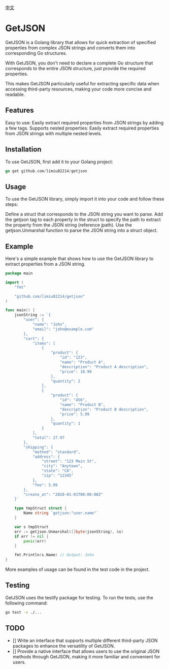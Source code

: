 [中文](./README_ZH.md)
# GetJSON

GetJSON is a Golang library that allows for quick extraction of specified properties from complex JSON strings and converts them into corresponding Go structures.

With GetJSON, you don't need to declare a complete Go structure that corresponds to the entire JSON structure, just provide the required properties.

This makes GetJSON particularly useful for extracting specific data when accessing third-party resources, making your code more concise and readable.

## Features

Easy to use: Easily extract required properties from JSON strings by adding a few tags.
Supports nested properties: Easily extract required properties from JSON strings with multiple nested levels.

## Installation

To use GetJSON, first add it to your Golang project:

```go
go get github.com/limiu82214/getjson
```

## Usage

To use the GetJSON library, simply import it into your code and follow these steps:

Define a struct that corresponds to the JSON string you want to parse.
Add the getjson tag to each property in the struct to specify the path to extract the property from the JSON string (reference jpath).
Use the getjson.Unmarshal function to parse the JSON string into a struct object.

## Example

Here's a simple example that shows how to use the GetJSON library to extract properties from a JSON string.

```go
package main

import (
    "fmt"

    "github.com/limiu82214/getjson"
)

func main() {
    jsonString := `{
        "user": {
            "name": "John",
            "email": "john@example.com"
        },
        "cart": {
            "items": [
                {
                    "product": {
                        "id": "123",
                        "name": "Product A",
                        "description": "Product A description",
                        "price": 10.99
                    },
                    "quantity": 2
                },
                {
                    "product": {
                        "id": "456",
                        "name": "Product B",
                        "description": "Product B description",
                        "price": 5.99
                    },
                    "quantity": 1
                }
            ],
            "total": 27.97
        },
        "shipping": {
            "method": "standard",
            "address": {
                "street": "123 Main St",
                "city": "Anytown",
                "state": "CA",
                "zip": "12345"
            },
            "fee": 5.99
        },
        "create_at": "2020-01-01T00:00:00Z"
    }`

    type tmpStruct struct {
        Name string `getjson:"user.name"`
    }

    var s tmpStruct
    err := getjson.Unmarshal([]byte(jsonString), &s)
    if err != nil {
        panic(err)
    }

    fmt.Println(s.Name) // Output: John
}
```

More examples of usage can be found in the test code in the project.

## Testing

GetJSON uses the testify package for testing. To run the tests, use the following command:

```bash
go test -v ./...
```

## TODO

* [] Write an interface that supports multiple different third-party JSON packages to enhance the versatility of GetJSON.
* [] Provide a native interface that allows users to use the original JSON methods through GetJSON, making it more familiar and convenient for users.
